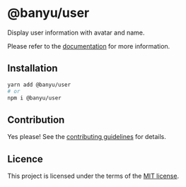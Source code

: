 # @banyu/user

Display user information with avatar and name.

Please refer to the [documentation](https://localhost:3000/docs/components/user) for more information.

## Installation

```sh
yarn add @banyu/user
# or
npm i @banyu/user
```

## Contribution

Yes please! See the
[contributing guidelines](https://github.com/muhamien/jala-design/blob/master/CONTRIBUTING.md)
for details.

## Licence

This project is licensed under the terms of the
[MIT license](https://github.com/muhamien/jala-design/blob/master/LICENSE).

